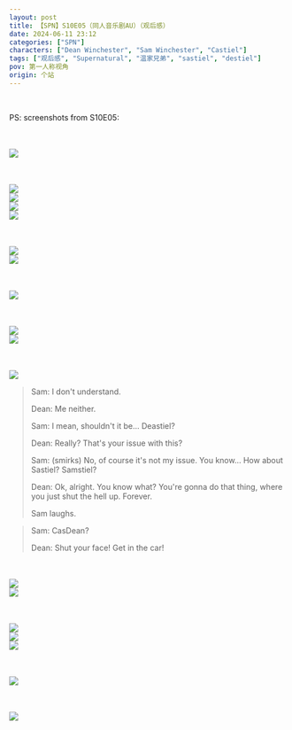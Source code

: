 ```yaml
---
layout: post
title: 【SPN】S10E05（同人音乐剧AU）（观后感）
date: 2024-06-11 23:12
categories: ["SPN"]
characters: ["Dean Winchester", "Sam Winchester", "Castiel"]
tags: ["观后感", "Supernatural", "温家兄弟", "sastiel", "destiel"]
pov: 第一人称视角
origin: 个站
---
```


<br>

PS: screenshots from S10E05:

<br><br>
![](/assets/images/SPN/2024-06-11-SPN-1005-1.jpg)
<br>

<br><br>
![](/assets/images/SPN/2024-06-11-SPN-1005-2.jpg)
<br>
![](/assets/images/SPN/2024-06-11-SPN-1005-3.jpg)
<br>
![](/assets/images/SPN/2024-06-11-SPN-1005-7.jpg)
<br>
![](/assets/images/SPN/2024-06-11-SPN-1005-13.jpg)
<br>

<br><br>
![](/assets/images/SPN/2024-06-11-SPN-1005-5.jpg)
<br>
![](/assets/images/SPN/2024-06-11-SPN-1005-4.jpg)
<br>

<br><br>
![](/assets/images/SPN/2024-06-11-SPN-1005-6.jpg)
<br>

<br><br>
![](/assets/images/SPN/2024-06-11-SPN-1005-9.jpg)
<br>
![](/assets/images/SPN/2024-06-11-SPN-1005-8.jpg)
<br>

<br><br>
![](/assets/images/SPN/2024-06-11-SPN-1005-10.jpg)
<br>

> Sam: I don't understand.
>
> Dean: Me neither.
>
> Sam: I mean, shouldn't it be... Deastiel?
>
> Dean: Really? That's your issue with this?
>
> Sam: (smirks) No, of course it's not my issue. You know... How about Sastiel? Samstiel?
>
> Dean: Ok, alright. You know what? You're gonna do that thing, where you just shut the hell up. Forever.
>
> Sam laughs.

> Sam: CasDean?
>
> Dean: Shut your face! Get in the car!

<br><br>
![](/assets/images/SPN/2024-06-11-SPN-1005-11.jpg)
<br>
![](/assets/images/SPN/2024-06-11-SPN-1005-12.jpg)
<br>

<br><br>
![](/assets/images/SPN/2024-06-11-SPN-1005-14.jpg)
<br>
![](/assets/images/SPN/2024-06-11-SPN-1005-15.jpg)
<br>
![](/assets/images/SPN/2024-06-11-SPN-1005-16.jpg)
<br>

<br><br>
![](/assets/images/SPN/2024-06-11-SPN-1005-17.jpg)
<br>

<br><br>
![](/assets/images/SPN/2024-06-11-SPN-1005-18.jpg)
<br>
